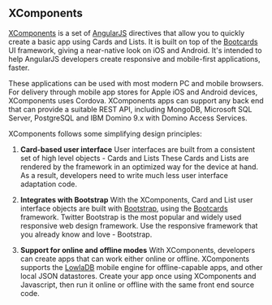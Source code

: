 ## XComponents

[XComponents](http://xcomponents.org) is a set of [AngularJS](http://angularjs.org) directives that allow you to quickly create a basic app using Cards and Lists.  It is built on top of the [Bootcards](http://bootcards.org) UI framework, giving a near-native look on iOS and Android.  It's intended to help AngularJS developers create responsive and mobile-first applications, faster.

These applications can be used with most modern PC and mobile browsers. For delivery through mobile app stores for Apple iOS and Android devices, XComponents uses Cordova.
XComponents apps can support any back end that can provide a suitable REST API, including MongoDB, Microsoft SQL Server, PostgreSQL and IBM Domino 9.x with Domino Access Services.

XComponents follows some simplifying design principles:

1. **Card-based user interface**
User interfaces are built from a consistent set of high level objects - Cards and Lists
These Cards and Lists are rendered by the framework in an optimized way for the device at hand.
As a result, developers need to write much less user interface adaptation code.

2. **Integrates with Bootstrap**
With the XComponents, Card and List user interface objects are built with [Bootstrap](http://getbootstrap.com), using the [Bootcards](http://bootcards.org) framework.
Twitter Bootstrap is the most popular and widely used responsive web design framework.
Use the responsive framework that you already know and love - Bootstrap.

3. **Support for online and offline modes**
With XComponents, developers can create apps that can work either online or offline.
XComponents supports the [LowlaDB](http://lowla.github.io/lowladb-json-database/) mobile engine for offline-capable apps, and other local JSON datastores.
Create your app once using XComponents and Javascript, then run it online or offline with the same front end source code.